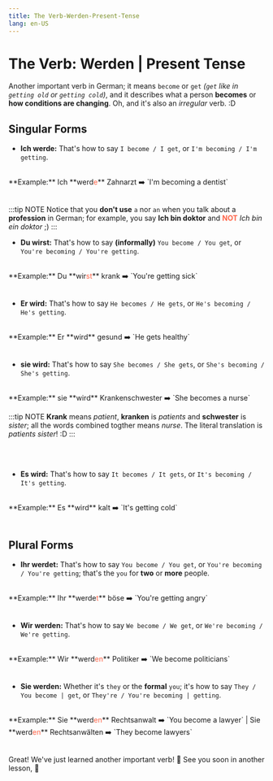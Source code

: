 ```yaml
---
title: The Verb-Werden-Present-Tense
lang: en-US
---
```

# The Verb: Werden | Present Tense

Another important verb in German; it means `become` or `get` *(`get` like in `getting old` or `getting cold`)*, and it describes what a person **becomes** or **how conditions are changing**. Oh, and it's also an *irregular* verb. :D 

## Singular Forms

- **Ich werde:** That's how to say `I become / I get`, or `I'm becoming / I'm getting`.
<br />
**Example:** Ich **werd<span class="tomato">e</span>** Zahnarzt ➡️ `I'm becoming a dentist`
<br /><br />

:::tip NOTE
Notice that you **don't use** `a` nor `an` when you talk about a **profession** in German; for example, you say **Ich bin doktor** and **<span class="tomato">NOT</span>** *Ich bin ein doktor* ;)
:::

- **Du wirst:** That's how to say **(informally)** `You become / You get`, or `You're becoming / You're getting`.
<br />
**Example:** Du **wir<span class="tomato">st</span>** krank ➡️ `You're getting sick`
<br /><br />

- **Er wird:** That's how to say `He becomes / He gets`, or `He's becoming / He's getting`.
<br />
**Example:** Er **wird** gesund ➡️ `He gets healthy`
<br /><br />

- **sie wird:** That's how to say `She becomes / She gets`, or `She's becoming / She's getting`.
<br />
**Example:** sie **wird** Krankenschwester ➡️ `She becomes a nurse`

:::tip NOTE
**Krank** means *patient*, **kranken** is *patients* and **schwester** is *sister*; all the words combined togther means *nurse*. The literal translation is *patients sister*! :D
:::

<br /><br />

- **Es wird:** That's how to say `It becomes / It gets`, or `It's becoming / It's getting`.
<br />
**Example:** Es **wird** kalt ➡️ `It's getting cold`
<br /><br />



## Plural Forms

- **Ihr werdet:** That's how to say `You become / You get`, or `You're becoming / You're getting`; that's the `you` for **two** or **more** people.
<br />
**Example:** Ihr **werde<span class="tomato">t</span>** böse ➡️ `You're getting angry`
<br /><br />

- **Wir werden:** That's how to say `We become / We get`, or `We're becoming / We're getting`.
<br />
**Example:** Wir **werd<span class="tomato">en</span>** Politiker ➡️ `We become politicians`
<br /><br />

- **Sie werden:** Whether it's `they` or the **formal** `you`; it's how to say `They / You become | get`, or `They're / You're becoming | getting`.
<br />
**Example:** Sie **werd<span class="tomato">en</span>** Rechtsanwalt ➡️ `You become a lawyer` | Sie **werd<span class="tomato">en</span>** Rechtsanwälten ➡️ `They become lawyers`
<br /><br />


Great! We've just learned another important verb! 🎉 See you soon in another lesson, 👋



<style>
    .tomato {color: tomato}
</style>
